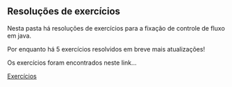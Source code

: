 ## Resoluções de exercícios

Nesta pasta há resoluções de exercícios para a fixação de controle de fluxo em java.

Por enquanto há 5 exercícios resolvidos em breve mais atualizações!



Os exercícios foram encontrados neste link...

[Exercícios](https://wiki.python.org.br/EstruturaDeDecisao)